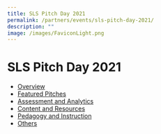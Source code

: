 ```yaml
---
title: SLS Pitch Day 2021
permalink: /partners/events/sls-pitch-day-2021/
description: ""
image: /images/FaviconLight.png
---
```

<h1>SLS Pitch Day 2021</h1>
<ul>
  <li><a target="_blank" href="/partners/events/overview-2021/">Overview</a></li>
  <li><a target="_blank" href="/partners/events/featured-pitches-2021/">Featured Pitches</a></li>
  <li><a target="_blank" href="/partners/events/assessment-and-analytics-2021/">Assessment and Analytics</a></li>
  <li><a target="_blank" href="/partners/events/content-and-resources-2021/">Content and Resources</a></li>
  <li><a target="_blank" href="/partners/events/pedagogy-and-instruction-2021/">Pedagogy and Instruction</a></li>
  <li><a target="_blank" href="/partners/events/others-2021/">Others</a></li>
</ul>